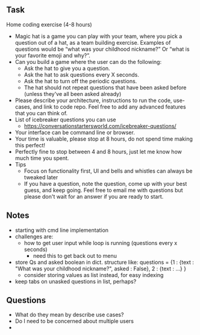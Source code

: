 ## Task
Home coding exercise (4-8 hours)
- Magic hat is a game you can play with your team, where you pick a question out of a hat, as a team building exercise. Examples of questions would be “what was your childhood nickname?” Or “what is your favorite emoji and why?”.
- Can you build a game where the user can do the following:
    - Ask the hat to give you a question.
    - Ask the hat to ask questions every X seconds.
    - Ask the hat to turn off the periodic questions. 
    - The hat should not repeat questions that have been asked before (unless they've all been asked already)
- Please describe your architecture, instructions to run the code, use-cases, and link to code repo. Feel free to add any advanced features that you can think of. 
- List of icebreaker questions you can use
    - https://conversationstartersworld.com/icebreaker-questions/
- Your interface can be command line or browser.
- Your time is valuable, please stop at 8 hours, do not spend time making this perfect!
- Perfectly fine to stop between 4 and 8 hours, just let me know how much time you spent.
- Tips
    - Focus on functionality first, UI and bells and whistles can always be tweaked later
    - If you have a question, note the question, come up with your best guess, and keep going. Feel free to email me with questions but please don't wait for an answer if you are ready to start.


## Notes
- starting with cmd line implementation
- challenges are:
    - how to get user input while loop is running (questions every x seconds)
        - need this to get back out to menu
- store Qs and asked boolean in dict. structure like: questions = {1 : {text : "What was your childhood nickname?", asked : False}, 2 : {text : ...} }
    - consider storing values as list instead, for easy indexing
- keep tabs on unasked questions in list, perhaps?

## Questions
- What do they mean by describe use cases? 
- Do I need to be concerned about multiple users
- 
